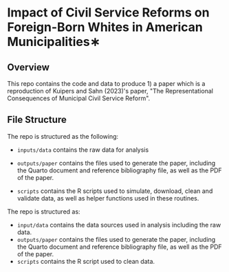 # Impact of Civil Service Reforms on Foreign-Born Whites in American Municipalities∗

## Overview
This repo contains the code and data to produce 1) a paper which is a reproduction of Kuipers and Sahn (2023)'s paper, "The Representational Consequences of Municipal Civil Service Reform".

## File Structure
The repo is structured as the following:

-   `inputs/data` contains the raw data for analysis

-   `outputs/paper` contains the files used to generate the paper, including the Quarto document and reference bibliography file, as well as the PDF of the paper.

-   `scripts` contains the R scripts used to simulate, download, clean and validate data, as well as helper functions used in these routines.

The repo is structured as:

-   `input/data` contains the data sources used in analysis including the raw data.
-   `outputs/paper` contains the files used to generate the paper, including the Quarto document and reference bibliography file, as well as the PDF of the paper. 
-   `scripts` contains the R script used to  clean data.